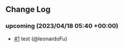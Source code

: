 ## Change Log

### upcoming (2023/04/18 05:40 +00:00)
- [#1](https://github.com/leonardoFu/github-actions-test/pull/1) test (@leonardoFu)